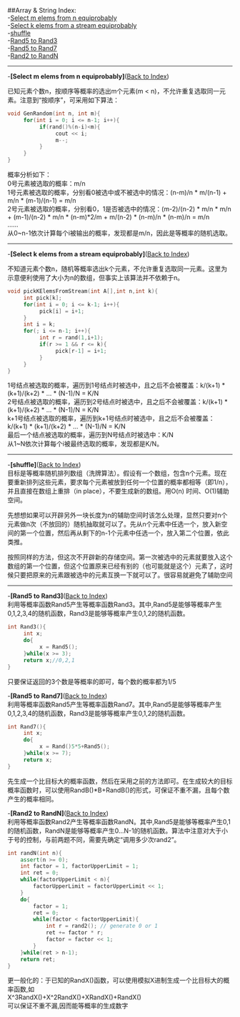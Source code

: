 ##Array & String
<a name="AnchorIndex" id="AnchorIndex"></a>
Index:  
-[Select m elems from n equiprobably](#Anchor1)  
-[Select k elems from a stream equiprobably](#Anchor2)  
-[shuffle](#Anchor3)  
-[Rand5 to Rand3](#Anchor4)  
-[Rand5 to Rand7](#Anchor5)  
-[Rand2 to RandN](#Anchor6)  

-------
<a name="Anchor1" id="Anchor1"></a>
-**[Select m elems from n equiprobably]**([Back to Index](#AnchorIndex))    

已知元素个数n，按顺序等概率的选出m个元素(m < n)，不允许重复选取同一元素。注意到“按顺序”，可采用如下算法：    
```cpp
void GenRandom(int n, int m){
     for(int i = 0; i <= n-1; i++){
          if(rand()%(n-i)<m){
               cout << i;
               m--;
          }
     }
}
```
概率分析如下：  
0号元素被选取的概率：m/n                                                                                                                         
1号元素被选取的概率，分别看0被选中或不被选中的情况：(n-m)/n * m/(n-1) + m/n * (m-1)/(n-1) = m/n  
2号元素被选取的概率，分别看0，1是否被选中的情况：(m-2)/(n-2) * m/n * m/n + (m-1)/(n-2) * m/n * (n-m)*2/m + m/(n-2) * (n-m)/n * (n-m)/n = m/n  
……  
从0~n-1依次计算每个i被输出的概率，发现都是m/n，因此是等概率的随机选取。  

-------
<a name="Anchor2" id="Anchor2"></a>
-**[Select k elems from a stream equiprobably]**([Back to Index](#AnchorIndex))    

不知道元素个数n，随机等概率选出k个元素，不允许重复选取同一元素。这里为示意便利使用了大小为n的数组，但事实上该算法并不依赖于n。    
```cpp
void pickKElemsFromStream(int A[],int n,int k){
     int pick[k];
     for(int i = 0; i <= k-1; i++){
          pick[i] = i+1;     
     }
     int i = k;
     for(; i <= n-1; i++){
          int r = rand(1,i+1);
          if(r >= 1 && r <= k){
               pick[r-1] = i+1;
          }
     }
}
```
1号结点被选取的概率，遍历到1号结点时被选中，且之后不会被覆盖：k/(k+1) * (k+1)/(k+2) * … * (N-1)/N = K/N  
2号结点被选取的概率，遍历到2号结点时被选中，且之后不会被覆盖：k/(k+1) * (k+1)/(k+2) * … * (N-1)/N = K/N  
k+1号结点被选取的概率，遍历到k+1号结点时被选中，且之后不会被覆盖：k/(k+1) * (k+1)/(k+2) * … * (N-1)/N = K/N  
最后一个结点被选取的概率，遍历到N号结点时被选中：K/N  
从1~N依次计算每个i被最终选取的概率，发现都是K/N。  

-------
<a name="Anchor3" id="Anchor3"></a>
-**[shuffle]**([Back to Index](#AnchorIndex))    
目标是等概率随机排列数组（洗牌算法）。假设有一个数组，包含n个元素。现在要重新排列这些元素，要求每个元素被放到任何一个位置的概率都相等（即1/n），并且直接在数组上重排（in place），不要生成新的数组。用O(n) 时间、O(1)辅助空间。  

先想想如果可以开辟另外一块长度为n的辅助空间时该怎么处理，显然只要对n个元素做n次（不放回的）随机抽取就可以了。先从n个元素中任选一个，放入新空间的第一个位置，然后再从剩下的n-1个元素中任选一个，放入第二个位置，依此类推。  

按照同样的方法，但这次不开辟新的存储空间。第一次被选中的元素就要放入这个数组的第一个位置，但这个位置原来已经有别的（也可能就是这个）元素了，这时候只要把原来的元素跟被选中的元素互换一下就可以了。很容易就避免了辅助空间

-------
<a name="Anchor4" id="Anchor4"></a>
-**[Rand5 to Rand3]**([Back to Index](#AnchorIndex))  
利用等概率函数Rand5产生等概率函数Rand3。其中,Rand5是能够等概率产生0,1,2,3,4的随机函数，Rand3是能够等概率产生0,1,2的随机函数。
```cpp
int Rand3(){
     int x;
     do{
          x = Rand5();
     }while(x >= 3);
     return x;//0,2,1
}
```
只要保证返回的3个数是等概率的即可，每个数的概率都为1/5

<a name="Anchor5" id="Anchor5"></a>
-**[Rand5 to Rand7]**([Back to Index](#AnchorIndex))  
利用等概率函数Rand5产生等概率函数Rand7。其中,Rand5是能够等概率产生0,1,2,3,4的随机函数，Rand3是能够等概率产生0,1,2的随机函数。
```cpp
int Rand7(){
     int x;
     do{
          x = Rand()5*5+Rand5();
     }while(x >= 7);
     return x;
}
```
先生成一个比目标大的概率函数，然后在采用之前的方法即可。在生成较大的目标概率函数时，可以使用RandB()*B+RandB()的形式，可保证不重不漏，且每个数产生的概率相同。  

<a name="Anchor6" id="Anchor6"></a>
-**[Rand2 to RandN]**([Back to Index](#AnchorIndex))  
利用等概率函数Rand2产生等概率函数RandN。其中,Rand5是能够等概率产生0,1的随机函数，RandN是能够等概率产生0...N-1的随机函数。算法中注意对大于小于号的控制，与前两题不同，需要先确定“调用多少次rand2”。
```cpp
int randN(int n){
    assert(n >= 0);
    int factor = 1, factorUpperLimit = 1;
    int ret = 0;
    while(factorUpperLimit < n){
        factorUpperLimit = factorUpperLimit << 1;
    }
    do{
        factor = 1;
        ret = 0;
        while(factor < factorUpperLimit){
            int r = rand2(); // generate 0 or 1
            ret += factor * r;
            factor = factor << 1;
        }
    }while(ret > n-1);
    return ret;
}
```

更一般化的：于已知的RandX()函数，可以使用模拟X进制生成一个比目标大的概率函数,如   
     X^3RandX()+X^2RandX()+XRandX()+RandX()   
可以保证不重不漏,因而能等概率的生成数字  


